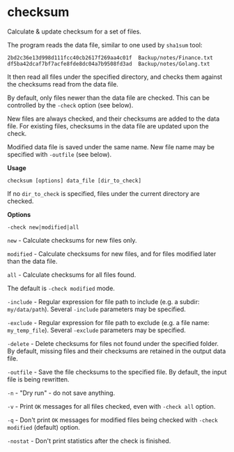 # checksum
Calculate &amp; update checksum for a set of files.

The program reads the data file, similar to one used by `sha1sum` tool:

    2bd2c36e13d998d111fcc40cb2617f269aa4c01f  Backup/notes/Finance.txt
    df5ba42dcaf7bf7acfe8fde8dc04a7b9508fd3ad  Backup/notes/Golang.txt

It then read all files under the specified directory,
and checks them against the checksums read from the data file.

By default, only files newer than the data file are checked.
This can be controlled by the `-check` option (see below).

New files are always checked, and their checksums are added to the data file.
For existing files, checksums in the data file are updated upon the check.

Modified data file is saved under the same name.
New file name may be specified with `-outfile` (see below).

**Usage**

    checksum [options] data_file [dir_to_check]

If no `dir_to_check` is specified, files under the current directory are checked.

**Options**

`-check new|modified|all`

`new` - Calculate checksums for new files only.

`modified` - Calculate checksums for new files,
and for files modified later than the data file.

`all` - Calculate checksums for all files found.

The default is `-check modified` mode.

`-include` - Regular expression for file path to include (e.g. a subdir: `my/data/path`).
Several `-include` parameters may be specified.

`-exclude` - Regular expression for file path to exclude (e.g. a file name: `my_temp_file`).
Several `-exclude` parameters may be specified.

`-delete` - Delete checksums for files not found under the specified folder.
By default, missing files and their checksums are retained in the output data file.

`-outfile` - Save the file checksums to the specified file.
By default, the input file is being rewritten.

`-n` - "Dry run" - do not save anything.

`-v` - Print `OK` messages for all files checked, even with `-check all` option.

`-q` - Don't print `OK` messages for modified files being checked with `-check modified` (default) option.

`-nostat` - Don't print statistics after the check is finished.
